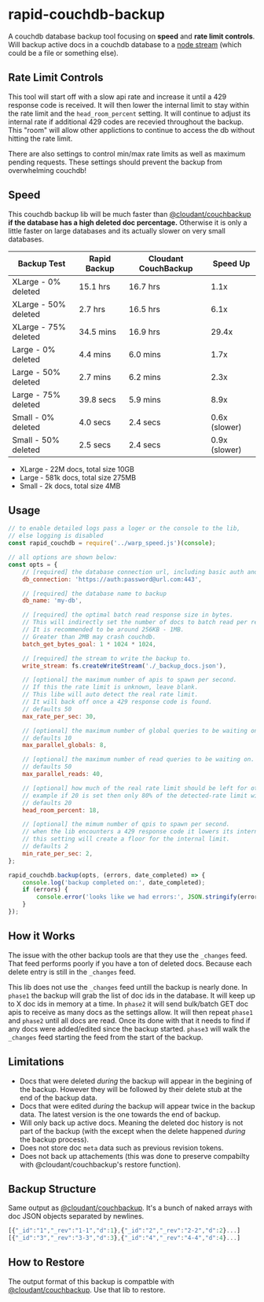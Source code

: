 # rapid-couchdb-backup

A couchdb database backup tool focusing on **speed** and **rate limit controls**.
Will backup active docs in a couchdb database to a [node stream](https://nodejs.org/api/stream.html) (which could be a file or something else).

## Rate Limit Controls

This tool will start off with a slow api rate and increase it until a 429 response code is received.
It will then lower the internal limit to stay within the rate limit and the `head_room_percent` setting.
It will continue to adjust its internal rate if additional 429 codes are recevied throughout the backup.
This "room" will allow other applictions to continue to access the db without hitting the rate limit.

There are also settings to control min/max rate limits as well as maximum pending requests.
These settings should prevent the backup from overwhelming couchdb!

## Speed

This couchdb backup lib will be much faster than [@cloudant/couchbackup](https://github.com/cloudant/couchbackup) **if the database has a high deleted doc percentage.**
Otherwise it is only a little faster on large databases and its actually slower on very small databases.

| Backup Test | Rapid Backup      | Cloudant CouchBackup | Speed Up |
| ----------- | ----------- | ----------- | ----------- |
| XLarge - 0% deleted    | 15.1 hrs       | 16.7 hrs       | 1.1x
| XLarge - 50% deleted   | 2.7 hrs        | 16.5 hrs       | 6.1x
| XLarge - 75% deleted   | 34.5 mins      | 16.9 hrs       | 29.4x
| Large - 0% deleted     | 4.4 mins       | 6.0 mins       | 1.7x
| Large - 50% deleted    | 2.7 mins       | 6.2 mins       | 2.3x
| Large - 75% deleted    | 39.8 secs      | 5.9 mins       | 8.9x
| Small - 0% deleted     | 4.0 secs       | 2.4 secs       | 0.6x (slower)
| Small - 50% deleted    | 2.5 secs       | 2.4 secs       | 0.9x (slower)

- XLarge - 22M docs, total size 10GB
- Large - 581k docs, total size 275MB
- Small - 2k docs, total size 4MB


## Usage

```js
// to enable detailed logs pass a loger or the console to the lib,
// else logging is disabled
const rapid_couchdb = require('../warp_speed.js')(console);

// all options are shown below:
const opts = {
	// [required] the database connection url, including basic auth and port if applicable
	db_connection: 'https://auth:password@url.com:443',

	// [required] the database name to backup
	db_name: 'my-db',

	// [required] the optimal batch read response size in bytes.
	// This will indirectly set the number of docs to batch read per request.
	// It is recommended to be around 256KB - 1MB.
	// Greater than 2MB may crash couchdb.
	batch_get_bytes_goal: 1 * 1024 * 1024,

	// [required] the stream to write the backup to.
	write_stream: fs.createWriteStream('./_backup_docs.json'),

	// [optional] the maximum number of apis to spawn per second.
	// If this the rate limit is unknown, leave blank.
	// This libe will auto detect the real rate limit.
	// It will back off once a 429 response code is found.
	// defaults 50
	max_rate_per_sec: 30,

	// [optional] the maximum number of global queries to be waiting on.
	// defaults 10
	max_parallel_globals: 8,

	// [optional] the maximum number of read queries to be waiting on.
	// defaults 50
	max_parallel_reads: 40,

	// [optional] how much of the real rate limit should be left for other applications.
	// example if 20 is set then only 80% of the detected-rate limit will be used.
	// defaults 20
	head_room_percent: 18,

	// [optional] the mimum number of qpis to spawn per second.
	// when the lib encounters a 429 response code it lowers its internal limit.
	// this setting will create a floor for the internal limit.
	// defaults 2
	min_rate_per_sec: 2,
};

rapid_couchdb.backup(opts, (errors, date_completed) => {
	console.log('backup completed on:', date_completed);
	if (errors) {
		console.error('looks like we had errors:', JSON.stringify(errors, null, 2));
	}
});
```

## How it Works
The issue with the other backup tools are that they use the `_changes` feed.
That feed performs poorly if you have a ton of deleted docs.
Because each delete entry is still in the `_changes` feed.

This lib does not use the `_changes` feed untill the backup is nearly done.
In `phase1` the backup will grab the list of doc ids in the database.
It will keep up to X doc ids in memory at a time.
In `phase2` it will send bulk/batch GET doc apis to receive as many docs as the settings allow.
It will then repeat `phase1` and `phase2` until all docs are read.
Once its done with that it needs to find if any docs were added/edited since the backup started.
`phase3` will walk the `_changes` feed starting the feed from the start of the backup.

## Limitations
- Docs that were deleted _during_ the backup will appear in the begining of the backup. However they will be followed by their delete stub at the end of the backup data.
- Docs that were edited _during_ the backup will appear twice in the backup data. The latest version is the one towards the end of backup.
- Will only back up active docs. Meaning the deleted doc history is not part of the backup (with the except when the delete happened _during_ the backup process).
- Does not store doc `meta` data such as previous revision tokens.
- Does not back up attachements (this was done to preserve compabilty with @cloudant/couchbackup's restore function).

## Backup Structure
Same output as [@cloudant/couchbackup](https://github.com/cloudant/couchbackup#whats-in-a-backup-file).
It's a bunch of naked arrays with doc JSON objects separated by newlines.

```js
[{"_id":"1","_rev":"1-1","d":1},{"_id":"2","_rev":"2-2","d":2}...]
[{"_id":"3","_rev":"3-3","d":3},{"_id":"4","_rev":"4-4","d":4}...]
```

## How to Restore
The output format of this backup is compatble with [@cloudant/couchbackup](https://github.com/cloudant/couchbackup).
Use that lib to restore.
